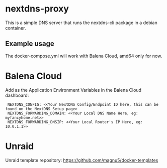 # nextdns-proxy

This is a simple DNS server that runs the nextdns-cli package in a debian container.

## Example usage

The docker-compose.yml will work with Balena Cloud, amd64 only for now.

 # Balena Cloud
 
 Add as the Application Environment Variables in the Balena Cloud dashboard:

     NEXTDNS_CONFIG: <<Your NextDNS Config/Endpoint ID here, this can be found on the NextDNS Setup page>
     NEXTDNS_FORWARDING_DOMAIN: <<Your Local DNS Name Here, eg: myfancyhome.net>>
     NEXTDNS_FORWARDING_DNSIP: <<Your Local Router's IP Here, eg: 10.0.1.1>>

 # Unraid
 
 Unraid template repository:
     https://github.com/magnu5/docker-templates
